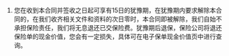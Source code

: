 1. 您在收到本合同并签收之日起可享有15日的犹豫期，在犹豫期内要求解除本合同的，在我们收齐相关文件和资料的次日零时，本合同即被解除，我们自始不承担保险责任，我们将无息退还已交保险费。犹豫期后退保，保险公司将退还保险单的现金价值，您会有一定损失，具体可在电子保单现金价值页中进行查询。
